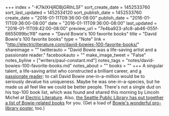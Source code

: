 +++
index = "-K7lklXHjRDBjGRIhLSF"
sort_create_date = 1452533760
sort_last_updated = 1452534120
sort_publish_date = 1452533760
create_date = "2016-01-11T09:36:00-08:00"
publish_date = "2016-01-11T09:36:00-08:00"
date = "2016-01-11T09:36:00-08:00"
last_updated = "2016-01-11T09:42:00-08:00"
preview_url = "7e4ba923-a1c8-ab46-055f-6655099bc1f8"
name = "David Bowie's 100 favorite books"
title = "David Bowie's 100 favorite books"
type = "Note"
link = "http://electricliterature.com/david-bowies-100-favorite-books/"
shareimage = ""
twitterauto = "David Bowie was a life-saving artist and a passionate reader."
facebookauto = ""
make_image_tweet = "False"
notes_byline = ["writers/paul-constant.md"]
notes_tags = "notes/david-bowies-100-favorite-books.md"
notes_about = ""
books = ""
+++
A singular talent, a life-saving artist who constructed a brilliant career, and [a passionate reader](http://electricliterature.com/david-bowies-100-favorite-books/): to call David Bowie one-in-a-million would be to seriously devalue his uniqueness. Maybe he was one-in-a-species, but he made us all feel like we could be better people. There's not a single dud on his top-100 book list, which was found and shared this morning by Lincoln Michel at [Electric Literature](http://electricliterature.com/david-bowies-100-favorite-books/). Also, [the Seattle Public Library has put together a list of Bowie-related books](https://seattle.bibliocommons.com/list/share/72535308_rainy_day_librarian/571420248_david_bowie_book_list) for you. (Get a load of [Bowie's wonderful pro-library poster](https://twitter.com/CNRGillLibrary/status/686587336260468737?ref_src=twsrc%5Etfw), too.)